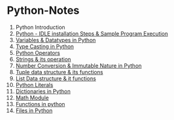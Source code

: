 # Python-Notes

1. Python Introduction 
2. <a href="">Python - IDLE installation Steps & Sample Program Execution</a>
3. <a href="https://github.com/kothakondachandhar/Python-Notes/blob/main/Variables%20%26%20Data%20types%20in%20Python.ipynb"> Variables & Datatypes in Python</a>
4. <a href="https://github.com/kothakondachandhar/Python-Notes/blob/main/Type%20Casting%20in%20Python.ipynb">Type Casting in Python</a>
5. <a href="https://github.com/kothakondachandhar/Python-Notes/blob/main/Python%20Operators.pdf"> Python Operators</a>
6. <a href="https://github.com/kothakondachandhar/Python-Notes/blob/main/Strings%20-%20in%20Python.ipynb">Strings & its operation</a>
7. <a href="https://github.com/kothakondachandhar/Python-Notes/blob/main/Converting_Numbering_System_%26_Basic_Data_types_and_Immutability_Nature.ipynb"> Number Conversion & Immutable Nature in Python</a>
8. <a href="https://github.com/kothakondachandhar/Python-Notes/blob/main/Tuple%20Data%20Structures.ipynb">Tuple data structure & its functions</a>
9. <a href="https://github.com/kothakondachandhar/Python-Notes/blob/main/List%20Data%20Structure.ipynb">List Data structure & it functions</a>
10. <a href="https://github.com/kothakondachandhar/Python-Notes/blob/main/Python%20Literals.ipynb">Python Literals</a>
11. <a href="https://github.com/kothakondachandhar/Python-Notes/blob/main/Dictionary%20Notes.ipynb">Dictionaries in Python </a>
12. <a href="https://github.com/kothakondachandhar/Python-Notes/blob/main/Math%20module.ipynb">Math Module</a>
13. <a href="https://github.com/kothakondachandhar/Python-Notes/blob/main/Functions%20in%20python.pdf"> Functions in python</a>
14. <a href="https://github.com/kothakondachandhar/Python-Notes/blob/main/Files%20in%20python-notes.ipynb">Files in Python </a>
